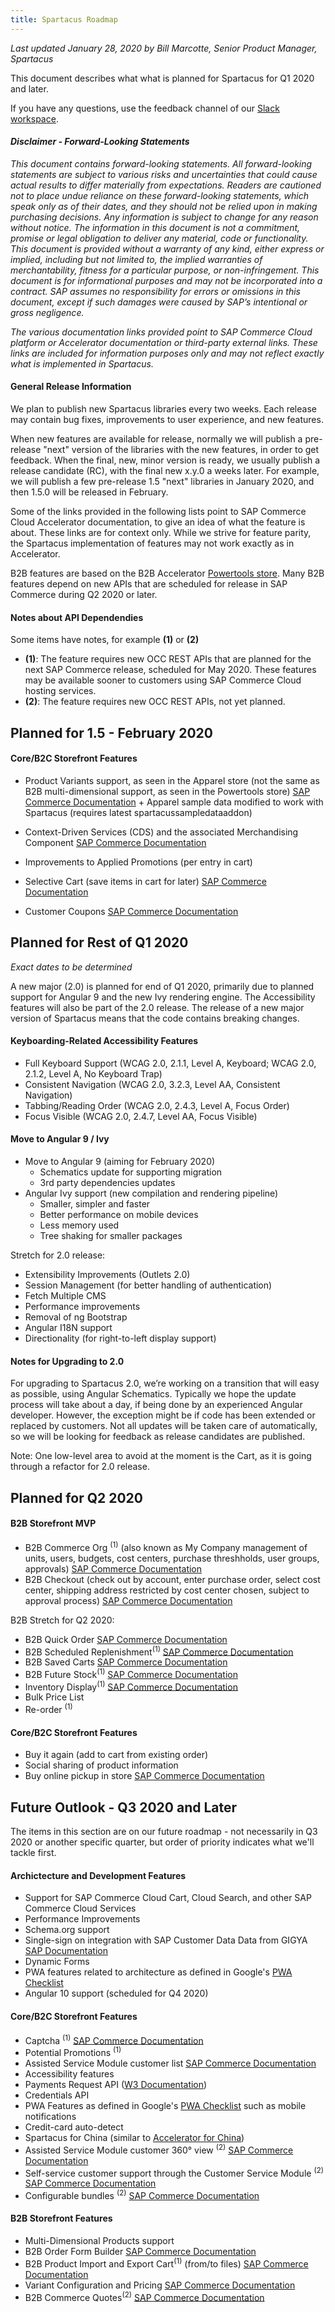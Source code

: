 ```yaml
---
title: Spartacus Roadmap
---
```


*Last updated January 28, 2020 by Bill Marcotte, Senior Product Manager, Spartacus*

This document describes what what is planned for Spartacus for Q1 2020 and later.

If you have any questions, use the feedback channel of our [Slack workspace](https://join.slack.com/t/spartacus-storefront/shared_invite/enQtNDM1OTI3OTMwNjU5LTg1NGVjZmFkZjQzODc1MzFhMjc3OTZmMzIzYzg0YjMwODJiY2YxYjA5MTE5NjVmN2E5NjMxNjEzMGNlMDRjMjU). 
  
  
  
#### *Disclaimer - Forward-Looking Statements*

*This document contains forward-looking statements. All forward-looking statements are subject to various risks and uncertainties that could cause actual results to differ materially from expectations. Readers are cautioned not to place undue reliance on these forward-looking statements, which speak only as of their dates, and they should not be relied upon in making purchasing decisions. Any information is subject to change for any reason without notice. The information in this document is not a commitment, promise or legal obligation to deliver any material, code or functionality.  This document is provided without a warranty of any kind, either express or implied, including but not limited to, the implied warranties of merchantability, fitness for a particular purpose, or non-infringement. This document is for informational purposes and may not be incorporated into a contract. SAP assumes no responsibility for errors or omissions in this document, except if such damages were caused by SAP’s intentional or gross negligence.*

*The various documentation links provided point to SAP Commerce Cloud platform or Accelerator documentation or third-party external links. These links are included for information purposes only and may not reflect exactly what is implemented in Spartacus.*
  
  
  
#### General Release Information

We plan to publish new Spartacus libraries every two weeks. Each release may contain bug fixes, improvements to user experience, and new features.

When new features are available for release, normally we will publish a pre-release "next" version of the libraries with the new features, in order to get feedback. When the final, new, minor version is ready, we usually publish a release candidate (RC), with the final new x.y.0 a  weeks later. For example, we will publish a few pre-release 1.5 "next" libraries in January 2020, and then 1.5.0 will be released in February.

Some of the links provided in the following lists point to SAP Commerce Cloud Accelerator documentation, to give an idea of what the feature is about. These links are for context only. While we strive for feature parity, the Spartacus implementation of features may not work exactly as in Accelerator.

B2B features are based on the B2B Accelerator [Powertools store](https://help.sap.com/viewer/4c33bf189ab9409e84e589295c36d96e/latest/en-US/417df297eb39466288dd904e8acc426f.html). Many B2B features depend on new APIs that are scheduled for release in SAP Commerce during Q2 2020 or later.
  
  
  
#### Notes about API Dependendies
Some items have notes, for example **(1)** or **(2)**
- **(1)**: The feature requires new OCC REST APIs that are planned for the next SAP Commerce release, scheduled for May 2020. These features may be available sooner to customers using SAP Commerce Cloud hosting services.
- **(2)**: The feature requires new OCC REST APIs, not yet planned.
  
  
  
## Planned for 1.5 - February 2020
  
#### Core/B2C Storefront Features
  
- Product Variants support, as seen in the Apparel store 
  (not the same as B2B multi-dimensional support, as seen in the Powertools store) 
  [SAP Commerce Documentation](https://help.sap.com/viewer/d0224eca81e249cb821f2cdf45a82ace/latest/en-US/8c143a2d8669101485208999541c383b.html) + Apparel sample data modified to work with Spartacus (requires latest spartacussampledataaddon)
  
- Context-Driven Services (CDS) and the associated Merchandising Component
  [SAP Commerce Documentation](https://help.sap.com/viewer/product/CONTEXT-DRIVEN_SERVICES/SHIP/en-US) 
  
- Improvements to Applied Promotions (per entry in cart)

- Selective Cart (save items in cart for later)
  [SAP Commerce Documentation](https://help.sap.com/viewer/4c33bf189ab9409e84e589295c36d96e/latest/en-US/58837af020d346df84773bd2ea75fd69.html) 
  
- Customer Coupons
  [SAP Commerce Documentation](https://help.sap.com/viewer/4c33bf189ab9409e84e589295c36d96e/latest/en-US/7f8304a85bf24db0bfc5cf3b057ae322.html)
  
  
  
## Planned for Rest of Q1 2020

*Exact dates to be determined*

A new major (2.0) is planned for end of Q1 2020, primarily due to planned support for Angular 9 and the new Ivy rendering engine. The Accessibility features will also be part of the 2.0 release. The release of a new major version of Spartacus means that the code contains breaking changes.

#### Keyboarding-Related Accessibility Features

- Full Keyboard Support (WCAG 2.0, 2.1.1, Level A, Keyboard; WCAG 2.0, 2.1.2, Level A, No Keyboard Trap)
- Consistent Navigation (WCAG 2.0, 3.2.3, Level AA, Consistent Navigation)
- Tabbing/Reading Order (WCAG 2.0, 2.4.3, Level A, Focus Order)
- Focus Visible (WCAG 2.0, 2.4.7, Level AA, Focus Visible)

#### Move to Angular 9 / Ivy

- Move to Angular 9 (aiming for February 2020)
  - Schematics update for supporting migration
  - 3rd party dependencies updates
- Angular Ivy support (new compilation and rendering pipeline)
  - Smaller, simpler and faster
  - Better performance on mobile devices
  - Less memory used
  - Tree shaking for smaller packages

Stretch for 2.0 release:
- Extensibility Improvements (Outlets 2.0)
- Session Management (for better handling of authentication)
- Fetch Multiple CMS
- Performance improvements
- Removal of ng Bootstrap
- Angular I18N support
- Directionality (for right-to-left display support)

#### Notes for Upgrading to 2.0 ####

For upgrading to Spartacus 2.0, we’re working on a transition that will easy as possible, using Angular Schematics. Typically we hope the update process will take about a day, if being done by an experienced Angular developer. However, the exception might be if code has been extended or replaced by customers. Not all updates will be taken care of automatically, so we will be looking for feedback as release candidates are published.

Note: One low-level area to avoid at the moment is the Cart, as it is going through a refactor for 2.0 release.
  
 
  
## Planned for Q2 2020

#### B2B Storefront MVP

- B2B Commerce Org <sup>(1)</sup> (also known as My Company management of units, users, budgets, cost centers, purchase threshholds, user groups, approvals) 
  [SAP Commerce Documentation](https://help.sap.com/viewer/4c33bf189ab9409e84e589295c36d96e/latest/en-US/8ac27d4d86691014a47588e9126fdf21.html?q=commerce%20org%20my%20company)
- B2B Checkout (check out by account, enter purchase order, select cost center, shipping address restricted by cost center chosen, subject to approval process)
  [SAP Commerce Documentation](https://help.sap.com/viewer/4c33bf189ab9409e84e589295c36d96e/latest/en-US/8ac2500f8669101493e69e1392b970fd.html)
  

B2B Stretch for Q2 2020:

- B2B Quick Order
  [SAP Commerce Documentation](https://help.sap.com/viewer/4c33bf189ab9409e84e589295c36d96e/latest/en-US/caf95981aa174660b3faf839a9dddbef.html)
- B2B Scheduled Replenishment<sup>(1)</sup>
  [SAP Commerce Documentation](https://help.sap.com/viewer/9d346683b0084da2938be8a285c0c27a/latest/en-US/8c3aa31e86691014a3c085a0e9186e0c.html) 
- B2B Saved Carts
  [SAP Commerce Documentation](https://help.sap.com/viewer/9d346683b0084da2938be8a285c0c27a/1905/en-US/4d094e78a5494963b2d66148167f0553.html?q=saved%20carts)
- B2B Future Stock<sup>(1)</sup>
  [SAP Commerce Documentation](https://help.sap.com/viewer/4c33bf189ab9409e84e589295c36d96e/latest/en-US/8ac331e086691014bfdb96ba9faf7c86.html) 
- Inventory Display<sup>(1)</sup>
  [SAP Commerce Documentation](https://help.sap.com/viewer/4c33bf189ab9409e84e589295c36d96e/latest/en-US/8ac35e1d866910148876ef95adde0c60.html) 
- Bulk Price List
- Re-order <sup>(1)</sup>


#### Core/B2C Storefront Features

- Buy it again (add to cart from existing order)
- Social sharing of product information
- Buy online pickup in store
  [SAP Commerce Documentation](https://help.sap.com/viewer/4c33bf189ab9409e84e589295c36d96e/latest/en-US/8ae75e2086691014a64bf7cdd7ed5fd6.html)
  

## Future Outlook - Q3 2020 and Later

The items in this section are on our future roadmap - not necessarily in Q3 2020 or another specific quarter, but order of priority indicates what we'll tackle first.

  

#### Archictecture and Development Features

- Support for SAP Commerce Cloud Cart, Cloud Search, and other SAP Commerce Cloud Services
- Performance Improvements
- Schema.org support
- Single-sign on integration with SAP Customer Data Data from GIGYA
  [SAP Documentation](https://developers.gigya.com/display/GD/SAP+Commerce+Cloud)
- Dynamic Forms
- PWA features related to architecture as defined in Google's [PWA Checklist](https://developers.google.com/web/progressive-web-apps/checklist) 
- Angular 10 support (scheduled for Q4 2020)

  

#### Core/B2C Storefront Features
- Captcha <sup>(1)</sup>
  [SAP Commerce Documentation](https://help.sap.com/viewer/4c33bf189ab9409e84e589295c36d96e/latest/en-US/8ac8663086691014ab34b77436f85412.html) 
- Potential Promotions <sup>(1)</sup>
- Assisted Service Module customer list
  [SAP Commerce Documentation](https://help.sap.com/viewer/9d346683b0084da2938be8a285c0c27a/latest/en-US/8b571515866910148fc18b9e59d3e084.html)
- Accessibility features
- Payments Request API ([W3 Documentation](https://www.w3.org/TR/payment-request/))
- Credentials API
- PWA Features as defined in Google's [PWA Checklist](https://developers.google.com/web/progressive-web-apps/checklist) such as 
mobile notifications
- Credit-card auto-detect
- Spartacus for China (similar to [Accelerator for China](https://help.sap.com/viewer/4c33bf189ab9409e84e589295c36d96e/latest/en-US/8b258c36866910148298d20518a62a16.html))
- Assisted Service Module customer 360° view <sup>(2)</sup>
  [SAP Commerce Documentation](https://help.sap.com/viewer/9d346683b0084da2938be8a285c0c27a/latest/en-US/8b571515866910148fc18b9e59d3e084.html) 
- Self-service customer support through the Customer Service Module <sup>(2)</sup>
  [SAP Commerce Documentation](https://help.sap.com/viewer/9d346683b0084da2938be8a285c0c27a/latest/en-US/aa039c46e5eb4c7da752afc0e05947e5.html)
- Configurable bundles <sup>(2)</sup>
  [SAP Commerce Documentation](https://help.sap.com/viewer/9d346683b0084da2938be8a285c0c27a/latest/en-US/8b6eec0286691014a041e59dc69dc185.html)


  

#### B2B Storefront Features

- Multi-Dimensional Products support
- B2B Order Form Builder
  [SAP Commerce Documentation](https://help.sap.com/viewer/4c33bf189ab9409e84e589295c36d96e/latest/en-US/8ac1a3d586691014911dd58c04389cc3.html)
- B2B Product Import and Export Cart<sup>(1)</sup> (from/to files)
  [SAP Commerce Documentation](https://help.sap.com/viewer/4c33bf189ab9409e84e589295c36d96e/latest/en-US/1a13b9c4f0fb4367a14006f77f479c86.html) 
- Variant Configuration and Pricing
  [SAP Commerce Documentation](https://help.sap.com/viewer/50c996852b32456c96d3161a95544cdb/1905/en-US/528b7395bc314999a01e3560f2bdc069.html)
- B2B Commerce Quotes<sup>(2)</sup>
  [SAP Commerce Documentation](https://help.sap.com/viewer/4c33bf189ab9409e84e589295c36d96e/latest/en-US/a795b4722f6942c091ef716c66ddb37d.html)
  